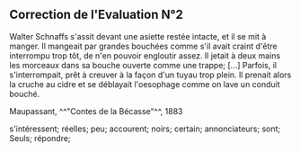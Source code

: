 ## Correction de l'Evaluation N°2

Walter Schnaffs s'assit devant une asiette restée intacte, et il se mit à manger. Il mangeait par grandes bouchées comme s'il avait craint d'être interrompu trop tôt, de n'en pouvoir engloutir assez. Il jetait à deux mains les morceaux dans sa bouche ouverte comme une trappe; [...] Parfois, il s'interrompait, prêt à creuver à la façon d'un tuyau trop plein. Il prenait alors la cruche au cidre et se déblayait l'oesophage comme on lave un conduit bouché.

Maupassant, ^^"Contes de la Bécasse"^^, 1883

s'intéressent; réelles; peu; accourent; noirs; certain; annonciateurs; sont; Seuls; répondre;